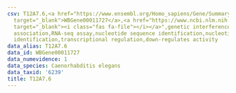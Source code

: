 ```yaml
---
csv: T12A7.6,<a href="https://www.ensembl.org/Homo_sapiens/Gene/Summary?db=core;g=WBGene00011727"
  target="_blank">WBGene00011727</a>,<a href="https://www.ncbi.nlm.nih.gov/pubmed/27496166"
  target="_blank"><i class="fas fa-file"></i></a>",genetic interference,functional
  association,RNA-seq assay,nucleotide sequence identification,nucleotide sequence
  identification,transcriptional regulation,down-regulates activity
data_alias: T12A7.6
data_id: WBGene00011727
data_numevidence: 1
data_species: Caenorhabditis elegans
data_taxid: '6239'
title: T12A7.6
---
```

